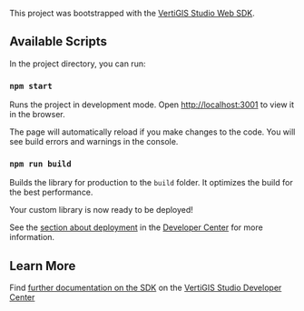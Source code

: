This project was bootstrapped with the [VertiGIS Studio Web SDK](https://github.com/geocortex/vertigis-web-sdk).

## Available Scripts

In the project directory, you can run:

### `npm start`

Runs the project in development mode. Open [http://localhost:3001](http://localhost:3001) to view it in the browser.

The page will automatically reload if you make changes to the code. You will see build errors and warnings in the console.

### `npm run build`

Builds the library for production to the `build` folder. It optimizes the build for the best performance.

Your custom library is now ready to be deployed!

See the [section about deployment](https://developers.geocortex.com/docs/web/sdk-deployment/) in the [Developer Center](https://developers.geocortex.com/docs/web/overview/) for more information.

## Learn More

Find [further documentation on the SDK](https://developers.geocortex.com/docs/web/sdk-overview/) on the [VertiGIS Studio Developer Center](https://developers.geocortex.com/docs/web/overview/)
